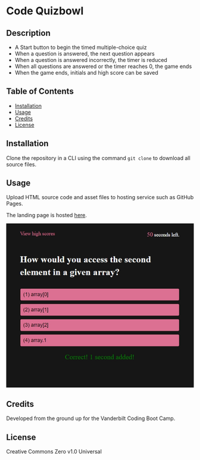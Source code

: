 # Code Quizbowl

## Description

- A Start button to begin the timed multiple-choice quiz
- When a question is answered, the next question appears
- When a question is answered incorrectly, the timer is reduced
- When all questions are answered or the timer reaches 0, the game ends
- When the game ends, initials and high score can be saved

## Table of Contents

- [Installation](#installation)
- [Usage](#usage)
- [Credits](#credits)
- [License](#license)

## Installation

Clone the repository in a CLI using the command `git clone` to download all source files.

## Usage

Upload HTML source code and asset files to hosting service such as GitHub Pages.

The landing page is hosted [here](#).

![Screenshot](./assets/images/screenshot.jpg)

## Credits

Developed from the ground up for the Vanderbilt Coding Boot Camp.

## License

Creative Commons Zero v1.0 Universal
